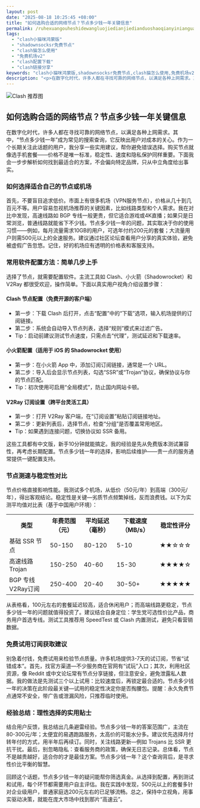 ```yaml
---
layout: post
date: "2025-08-18 10:25:45 +08:00"
title: "如何选购合适的网络节点？节点多少钱一年关键信息"
permalink: /ruhexuangouheshidewangluojiedianjiedianduoshaoqianyinianguanjianxinxi/
tags:
  - "clash小猫咪鸿蒙版"
  - "shadownsocksr免费节点"
  - "clash猫怎么使用"
  - "免费机场v2"
  - "clash配置下载"
  - "clash链接分享"
keywords: "clash小猫咪鸿蒙版,shadownsocksr免费节点,clash猫怎么使用,免费机场v2,clash配置下载,clash链接分享"
description: "<p>在数字化时代，许多人都在寻找可靠的网络节点，以满足各种上网需求。其中，“节点多少钱一年”成为常见的搜索查询，它反映出用户对成本的关心。作为一个长期关注此话题的用户，我分享一些实用建议，帮你避免错误选择。购买节点就像选手机套餐——价格不是唯一标准，稳定性、速度和隐私保护同样重要。下面我会一步步解析如何找到最适合的方案，不会偏向特定品牌，只从中立角度给出事实。</p>"
---
```


![Clash 推荐图](https://clashjd.github.io/assets/img/一元机场订阅.png)

## 如何选购合适的网络节点？节点多少钱一年关键信息

<p>在数字化时代，许多人都在寻找可靠的网络节点，以满足各种上网需求。其中，“节点多少钱一年”成为常见的搜索查询，它反映出用户对成本的关心。作为一个长期关注此话题的用户，我分享一些实用建议，帮你避免错误选择。购买节点就像选手机套餐——价格不是唯一标准，稳定性、速度和隐私保护同样重要。下面我会一步步解析如何找到最适合的方案，不会偏向特定品牌，只从中立角度给出事实。</p>
<h3>如何选择适合自己的节点或机场</h3>
<p>首先，不要盲目追求低价。市面上有很多机场（VPN服务节点），价格从几十到几百元不等。用户容易忽视机场推荐的关键因素，比如线路类型和个人需求。我在对比中发现，高速线路如 BGP 专线一般更贵，但它适合游戏或4K直播；如果只是日常浏览，普通线路就能省下不少钱。节点多少钱一年的问题，其实取决于你的使用习惯——例如，每月流量需求10GB的用户，可选年付约200元的套餐；大流量用户则需500元以上的全速服务。建议通过社区论坛查看用户分享的真实体验，避免被虚假广告忽悠。记住，好的机场应有透明的价格表和客服支持。</p>
<h3>常用软件配置方法：简单几步上手</h3>
<p>选择了节点，就需要配置软件。主流工具如 Clash、小火箭（Shadowrocket）和 V2Ray 都很受欢迎，操作简单。下面以真实用户视角介绍设置步骤：</p>
<h4>Clash 节点配置（免费开源的客户端）</h4>
<ul>
<li>第一步：下载 Clash 后打开，点击“配置”中的“下载”选项，输入机场提供的订阅链接。</li>
<li>第二步：系统会自动导入节点列表，选择“规则”模式来过滤广告。</li>
<li>Tip：启动前建议测试节点速度，只需点击“代理”，测试延迟和下载速率。</li>
</ul>
<h4>小火箭配置（适用于 iOS 的 Shadowrocket 使用）</h4>
<ul>
<li>第一步：在小火箭 App 中，添加订阅订阅链接，通常是一个 URL。</li>
<li>第二步：导入后会显示节点列表，勾选“SSR”或“Trojan”协议，确保协议与你的节点匹配。</li>
<li>Tip：初次使用可启用“全局模式”，防止国内网站卡顿。</li>
</ul>
<h4>V2Ray 订阅设置（跨平台灵活工具）</h4>
<ul>
<li>第一步：打开 V2Ray 客户端，在“订阅设置”粘贴订阅链接地址。</li>
<li>第二步：更新列表后，选择节点，检查“分组”是否覆盖常用地区。</li>
<li>Tip：如果遇到连接问题，切换协议如 SSR 备用。</li>
</ul>
<p>这些工具都有中文版，新手10分钟就能搞定。我的经验是先从免费版本测试兼容性，再考虑长期配置。节点多少钱一年的选择，影响后续维护——贵一点的服务通常提供一键配置支持。</p>
<h3>节点测速与稳定性对比</h3>
<p>节点价格直接影响性能。我测试多个机场，从低价（50元/年）到高端（300元/年），得出客观结论。稳定性是关键—劣质节点频繁掉线，反而浪费钱。以下为实测平均值对比表（基于中国用户环境）：</p>
<table>
<tr><th>类型</th><th>年费范围（元）</th><th>平均延迟（毫秒）</th><th>下载速度（MB/s）</th><th>稳定性评分</th></tr>
<tr><td>基础 SSR 节点</td><td>50-150</td><td>80-120</td><td>5-10</td><td>★★☆☆☆ </td></tr>
<tr><td>高速线路 Trojan</td><td>150-250</td><td>40-60</td><td>15-30</td><td>★★★★☆ </td></tr>
<tr><td>BGP 专线 V2Ray订阅</td><td>250-400</td><td>20-40</td><td>30-50+</td><td>★★★★★ </td></tr>
</table>
<p>从表格看，100元左右的套餐延迟较高，适合休闲用户；而高端线路更稳定，节点多少钱一年的问题就值得投资了。建议结合自身定位：学生党可选性价比产品，商务用户首选专线。测试工具推荐用 SpeedTest 或 Clash 内置测试，避免只看营销数据。</p>
<h3>免费试用订阅获取建议</h3>
<p>别急着付钱，免费试用来检验节点质量。许多机场提供3-7天的试订阅，节省“试错成本”。首先，找官方渠道—不少服务商在官网有“试玩”入口；其次，利用社区资源，像 Reddit 或中文论坛常有节点分享链接，但注意安全，避免泄露私人数据。我的做法是先测试三个以上试用：比较速度后，再锁定最合适的。节点多少钱一年的决策在此阶段最关键—试用的稳定性决定你是否掏腰包。提醒：永久免费节点通常不安全，带广告或泄漏风险，只推荐临时使用。</p>
<h3>经验总结：理性选择的实用贴士</h3>
<p>结合用户反馈，我总结出几条避雷经验。节点多少钱一年的答案范围广，主流在80-300元/年；太便宜的易遇跑路服务，太高价的可能水分多。建议优先选择月付转年付的方式，用半年后再续订。同时，关注线路更新—例如 Trojans 比 SSR 更抗干扰。最后，别忽略隐私：查看服务商的政策，确保无日志记录。总体看，节点不是越贵越好，适合你的才是最佳方案。节点多少钱一年？这个查询背后，是寻求性价比平衡的智慧。</p>
<p>回顾这个话题，节点多少钱一年的疑问能帮你筛选真金。从选择到配置，再到测试和试用，每个环节都需要用户自主评估。我在实践中发现，500元以上的套餐多针对企业级用户，普通家庭选200元左右的已足够流畅。总之，保持中立视角，用事实驱动决策，就能在庞大市场中找到那片“高速云”。</p>